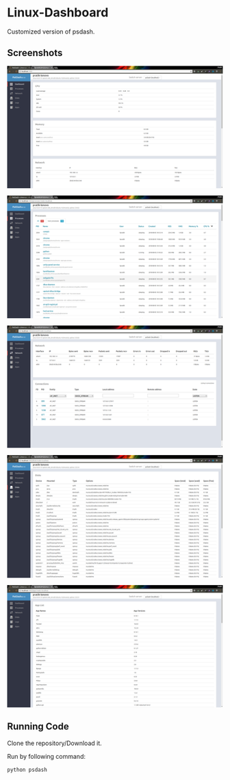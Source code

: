 # Linux-Dashboard

Customized version of psdash.

## Screenshots

![Dashboard](/Screenshots/patdash1.png?raw=true "Dashboard")

![Processes](/Screenshots/patdash2.png?raw=true "Processes")

![Network](/Screenshots/patdash3.png?raw=true "Network")

![Disks](/Screenshots/patdash4.png?raw=true "Disks")

![Packages](/Screenshots/patdash5.png?raw=true "Packages")

## Running Code

Clone the repository/Download it.

Run by following command:

```
python psdash
```
